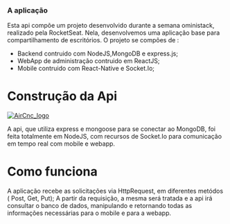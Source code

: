 ### A aplicação

Esta api compõe um projeto desenvolvido durante a semana oministack, realizado pela RocketSeat. Nela, desenvolvemos uma aplicação base para compartilhamento de escritórios.
O projeto se compões de :
- Backend contruido com NodeJS,MongoDB e express.js;
- WebApp de administração contruido em ReactJS;
- Mobile contruido com React-Native e Socket.Io;

# Construção da Api

[![AirCnc_logo](https://i.imgur.com/vqdhqGZ.png "AirCnc_logo")](# "AirCnc_logo")

A api, que utiliza express e mongoose para se conectar ao MongoDB, foi feita totalmente em NodeJS, com recursos de Socket.Io para comunicação em tempo real com mobile e webapp.

Como funciona
=============

A aplicação recebe as solicitações via HttpRequest, em diferentes metódos ( Post, Get, Put);
A partir da requisição, a mesma será tratada e a api irá consultar o banco de dados, manipulando e retornando todas as informações necessárias para o mobile e para a webapp.
